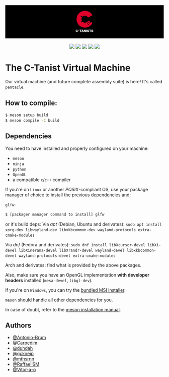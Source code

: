 <p align="center">
  <img src="https://raw.githubusercontent.com/C-Tanist-project/C-TANIST_MACHINE/bdcd00b156e7e0f84975cc284f1859e1dce37953/assets/pentacle.svg">
  <p align="center">
      <img src="https://img.shields.io/github/license/C-Tanist-project/C-TANIST_MACHINE?style=for-the-badge&color=%23DE002B">
      <img src="https://img.shields.io/github/contributors/C-Tanist-project/C-TANIST_MACHINE?style=for-the-badge&color=%23DE002B">
      <img src="https://img.shields.io/badge/Programa%C3%A7%C3%A3o%20de%20Sistemas-000000?style=for-the-badge&color=%23DE002B">    
      <img src="https://img.shields.io/github/languages/top/C-Tanist-project/C-TANIST_MACHINE?style=for-the-badge&color=%23DE002B">
      <img src="https://img.shields.io/github/commit-activity/t/C-Tanist-project/C-TANIST_MACHINE?style=for-the-badge&color=%23DE002B">
  </p>

</p>

# The C-Tanist Virtual Machine
Our virtual machine (and future complete assembly suite) is here! It's called `pentacle`.

## How to compile:

```bash
$ meson setup build
$ meson compile -C build
```

## Dependencies
You need to have installed and properly configured on your machine:

- `meson`
- `ninja`
- `python`
- `OpenGL`
- a compatible `c`/`c++` compiler

If you're on `Linux` or another *POSIX*-compliant OS, use your package manager of choice to install the previous dependencies and:

`glfw`:

```sh
$ [packager manager command to install] glfw
```

or it's build deps:
Via *apt* (Debian, Ubuntu and derivates): `sudo apt install xorg-dev libwayland-dev libxkbcommon-dev wayland-protocols extra-cmake-modules`

Via *dnf* (Fedora and derivates): `sudo dnf install libXcursor-devel libXi-devel libXinerama-devel libXrandr-devel wayland-devel libxkbcommon-devel wayland-protocols-devel extra-cmake-modules`

Arch and derivates: find what is provided by the above packages.

Also, make sure you have an OpenGL implementation **with developer headers** installed (`mesa-devel`, `libgl-dev`).


If you're on `Windows`, you can try the [bundled MSI installer](https://github.com/mesonbuild/meson/releases/download/1.8.1/meson-1.8.1-64.msi).

`meson` should handle all other dependencies for you. 

In case of doubt, refer to the [meson installation manual](https://mesonbuild.com/Getting-meson.html).

## Authors
- [@Antonio-Brum](https://github.com/Antonio-Brum)
- [@Carpedim](https://github.com/Carpedim)
- [@duhdah](https://github.com/duhdah)
- [@gckneip](https://github.com/gckneip)
- [@mthsrnn](https://www.github.com/mthsrnn)
- [@RaffaellSM](https://github.com/RaffaellSM)
- [@Vitor-a-o](https://github.com/Vitor-a-o)
